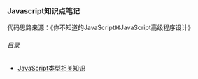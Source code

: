 ### Javascript知识点笔记
代码思路来源：《你不知道的JavaScript》《JavaScript高级程序设计》

###### 目录
* [JavaScript类型相关知识](https://github.com/ShadowWalker627/JavascriptExam/issues/1)
